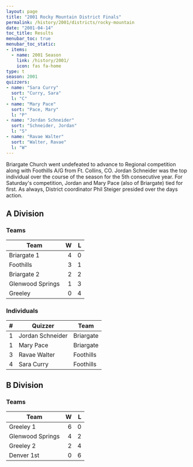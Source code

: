 ```yaml
---
layout: page
title: "2001 Rocky Mountain District Finals"
permalink: /history/2001/districts/rocky-mountain
date: "2001-04-14"
toc_title: Results
menubar_toc: true
menubar_toc_static:
- items:
  - name: 2001 Season
    link: /history/2001/
    icon: fas fa-home
type: t
season: 2001
quizzers:
- name: "Sara Curry"
  sort: "Curry, Sara"
  l: "C"
- name: "Mary Pace"
  sort: "Pace, Mary"
  l: "P"
- name: "Jordan Schneider"
  sort: "Schneider, Jordan"
  l: "S"
- name: "Ravae Walter"
  sort: "Walter, Ravae"
  l: "W"
---
```


Briargate Church went undefeated to advance to Regional competition along with Foothills A/G from Ft. Collins, CO.
Jordan Schneider was the top individual over the course of the season for the 5th consecutive year. For Saturday's competition,
Jordan and Mary Pace (also of Briargate) tied for first. As always, District coordinator Phil Steiger presided over the days action.

## A Division

### Teams

| Team             |    W |    L |
| ---------------- | ---: | ---: |
| Briargate 1      |    4 |    0 |
| Foothills        |    3 |    1 |
| Briargate 2      |    2 |    2 |
| Glenwood Springs |    1 |    3 |
| Greeley          |    0 |    4 |

### Individuals

|    # | Quizzer          | Team      |
| ---: | ---------------- | --------- |
|    1 | Jordan Schneider | Briargate |
|    1 | Mary Pace        | Briargate |
|    3 | Ravae Walter     | Foothills |
|    4 | Sara Curry       | Foothills |

## B Division

### Teams

| Team             |    W |    L |
| ---------------- | ---: | ---: |
| Greeley 1        |    6 |    0 |
| Glenwood Springs |    4 |    2 |
| Greeley 2        |    2 |    4 |
| Denver 1st       |    0 |    6 |